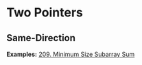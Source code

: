 # Two Pointers

## Same-Direction
__Examples:__
[209. Minimum Size Subarray Sum](https://leetcode.com/problems/minimum-size-subarray-sum/)

